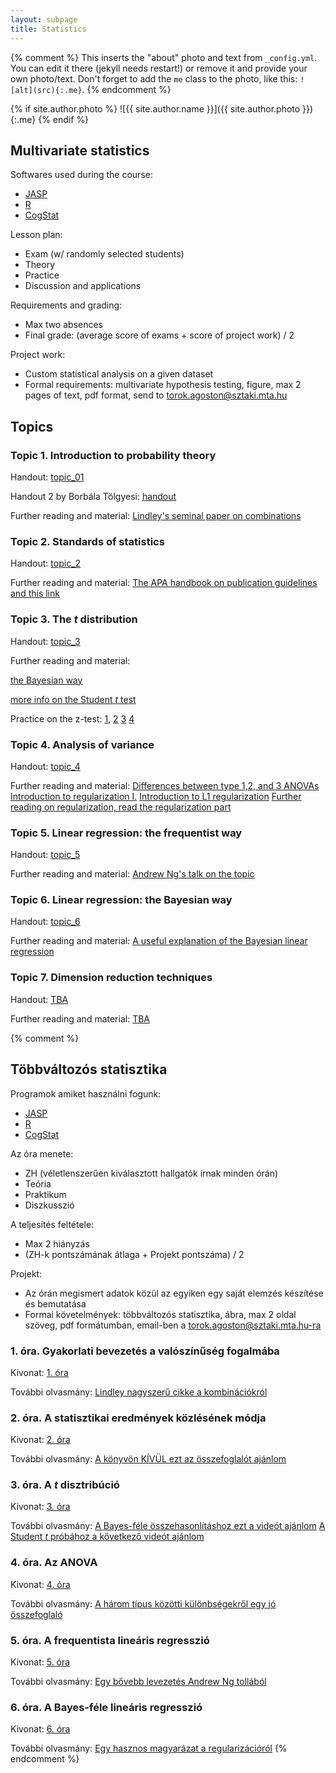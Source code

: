 ```yaml
---
layout: subpage
title: Statistics
---
```


{% comment %}
  This inserts the "about" photo and text from `_config.yml`.
  You can edit it there (jekyll needs restart!) or remove it and provide your own photo/text.
  Don't forget to add the `me` class to the photo, like this: `![alt](src){:.me}`.
{% endcomment %}

{% if site.author.photo %}
  ![{{ site.author.name }}]({{ site.author.photo }}){:.me}
{% endif %}

## Multivariate statistics

Softwares used during the course:

- [JASP](https://jasp-stats.org/)
- [R](https://www.r-project.org/)
- [CogStat](https://sites.google.com/site/cogstatprogram/)

Lesson plan:

- Exam (w/ randomly selected students)
- Theory
- Practice
- Discussion and applications

Requirements and grading:

- Max two absences
- Final grade: (average score of exams + score of project work) / 2

Project work:

- Custom statistical analysis on a given dataset
- Formal requirements: multivariate hypothesis testing, figure, max 2 pages of text, pdf format, send to torok.agoston@sztaki.mta.hu

## Topics

### Topic 1. Introduction to probability theory

Handout: [topic_01](/public/files/stat01.pdf)

Handout 2 by Borbála Tölgyesi: [handout](/public/files/handout_probability_theory.jpg)

Further reading and material: [Lindley's seminal paper on combinations](http://web.archive.org/web/20160110224503/http://www2.isye.gatech.edu/~brani/isyebayes/bank/lindleybayeslady.pdf)

### Topic 2. Standards of statistics

Handout: [topic_2](/public/files/stat02.pdf)

Further reading and material: [The APA handbook on publication guidelines and this link](http://evc-cit.info/psych018/Reporting_Statistics.pdf)

### Topic 3. The _t_ distribution

Handout: [topic_3](/public/files/stat03.pdf)

Further reading and material: 

[the Bayesian way](https://www.youtube.com/watch?v=fhw1j1Ru2i0)

[more info on the Student _t_ test](https://www.youtube.com/watch?v=0Pd3dc1GcHc)

Practice on the z-test: [1](https://www.youtube.com/watch?v=se_VxWxiIfc),
[2](https://www.youtube.com/watch?v=CgjXAgIb52c)
[3](https://www.youtube.com/watch?v=l5n25wNbKWg)
[4](https://www.youtube.com/watch?v=Gmyr3Fi7Z9k)

### Topic 4. Analysis of variance

Handout: [topic_4](/public/files/stat04.pdf)

Further reading and material: [Differences between type 1,2, and 3 ANOVAs](https://mcfromnz.wordpress.com/2011/03/02/anova-type-iiiiii-ss-explained/) 
[Introduction to regularization I.](https://www.youtube.com/watch?v=l9V5tlIWTvs)
[Introduction to L1 regularization](https://www.youtube.com/watch?v=qU1_cj4LfLY)
[Further reading on regularization, read the regularization part](http://www.chioka.in/differences-between-l1-and-l2-as-loss-function-and-regularization/)

### Topic 5. Linear regression: the frequentist way

Handout: [topic_5](/public/files/stat05.pdf)

Further reading and material: [Andrew Ng's talk on the topic](https://datajobs.com/data-science-repo/Generalized-Linear-Models-[Andrew-Ng].pdf) 

### Topic 6. Linear regression: the Bayesian way

Handout: [topic_6](/public/files/stat06.pdf)

Further reading and material: [A useful explanation of the Bayesian linear regression](https://www.youtube.com/watch?v=sO4ZirJh9ds)

### Topic 7. Dimension reduction techniques

Handout: [TBA]()

Further reading and material: [TBA]()

{% comment %}
## Többváltozós statisztika

Programok amiket használni fogunk:

- [JASP](https://jasp-stats.org/)
- [R](https://www.r-project.org/)
- [CogStat](https://sites.google.com/site/cogstatprogram/)

Az óra menete:

- ZH (véletlenszerűen kiválasztott hallgatók írnak minden órán)
- Teória
- Praktikum
- Diszkusszió

A teljesítés feltétele:

- Max 2 hiányzás
- (ZH-k pontszámának átlaga +  Projekt pontszáma) / 2

Projekt:

- Az órán megismert adatok közül az egyiken egy saját elemzés készítése és bemutatása
- Formai követelmények: többváltozós statisztika, ábra, max 2 oldal szöveg, pdf formátumban, email-ben a torok.agoston@sztaki.mta.hu-ra

### 1. óra. Gyakorlati bevezetés a valószínűség fogalmába

Kivonat: [1. óra](/public/files/stat01.pdf)

További olvasmány: [Lindley nagyszerű cikke a kombinációkról](http://web.archive.org/web/20160110224503/http://www2.isye.gatech.edu/~brani/isyebayes/bank/lindleybayeslady.pdf)

### 2. óra. A statisztikai eredmények közlésének módja

Kivonat: [2. óra](/public/files/stat02.pdf)

További olvasmány: [A könyvön KÍVÜL ezt az összefoglalót ajánlom](http://evc-cit.info/psych018/Reporting_Statistics.pdf)

### 3. óra. A _t_ disztribúció

Kivonat: [3. óra](/public/files/stat03.pdf)

További olvasmány: [A Bayes-féle összehasonlításhoz ezt a videót ajánlom](https://www.youtube.com/watch?v=fhw1j1Ru2i0)
[A Student _t_ próbához a következő videót ajánlom](https://www.youtube.com/watch?v=0Pd3dc1GcHc)

### 4. óra. Az ANOVA

Kivonat: [4. óra](/public/files/stat04.pdf)

További olvasmány: [A három típus közötti különbségekről egy jó összefoglaló](https://afni.nimh.nih.gov/sscc/gangc/SS.html) 

### 5. óra. A frequentista lineáris regresszió

Kivonat: [5. óra](/public/files/stat05.pdf)

További olvasmány: [Egy bővebb levezetés Andrew Ng tollából](https://datajobs.com/data-science-repo/Generalized-Linear-Models-[Andrew-Ng].pdf) 

### 6. óra. A Bayes-féle lineáris regresszió

Kivonat: [6. óra](/public/files/stat06.pdf)

További olvasmány: [Egy hasznos magyarázat a regularizációról](https://www.youtube.com/watch?v=sO4ZirJh9ds) 
{% endcomment %}